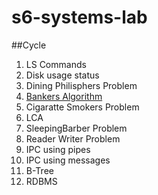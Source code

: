 # s6-systems-lab

##Cycle

1. LS Commands
2. Disk usage status
3. Dining Philisphers Problem
4. [Bankers Algorithm](/blob/master/bankers.c)
5. Cigaratte Smokers Problem
6. LCA
7. SleepingBarber Problem
8. Reader Writer Problem
9. IPC using pipes
10. IPC using messages
11. B-Tree
12. RDBMS
